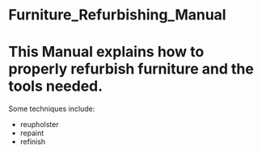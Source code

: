 # Furniture_Refurbishing_Manual

# This Manual explains how to properly refurbish furniture and the tools needed. #
Some techniques include: 
  * reupholster
  * repaint
  * refinish
